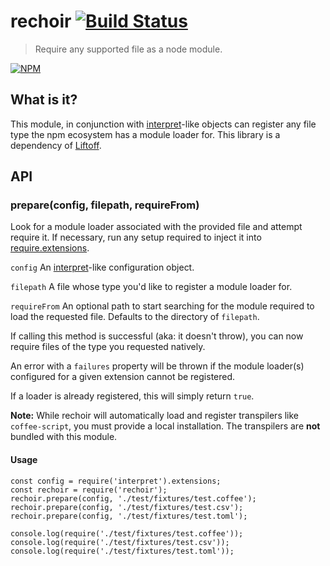 <h1 id="rechoir-%21build-status">rechoir <a href="http://travis-ci.org/tkellen/js-rechoir"><img src="https://secure.travis-ci.org/tkellen/js-rechoir.png" alt="Build Status" /></a></h1>

<blockquote>
  <p>Require any supported file as a node module.</p>
</blockquote>

<p><a href="https://nodei.co/npm/rechoir/"><img src="https://nodei.co/npm/rechoir.png" alt="NPM" /></a></p>

<h2 id="what-is-it%3F">What is it?</h2>

<p>This module, in conjunction with <a href="http://github.com/tkellen/js-interpret">interpret</a>-like objects can register any file type the npm ecosystem has a module loader for. This library is a dependency of <a href="http://github.com/tkellen/js-liftoff">Liftoff</a>.</p>

<h2 id="api">API</h2>

<h3 id="prepareconfig%2C-filepath%2C-requirefrom">prepare(config, filepath, requireFrom)</h3>

<p>Look for a module loader associated with the provided file and attempt require it.  If necessary, run any setup required to inject it into <a href="http://nodejs.org/api/globals.html#globals_require_extensions">require.extensions</a>.</p>

<p><code>config</code> An <a href="http://github.com/tkellen/js-interpret">interpret</a>-like configuration object.</p>

<p><code>filepath</code> A file whose type you'd like to register a module loader for.</p>

<p><code>requireFrom</code> An optional path to start searching for the module required to load the requested file.  Defaults to the directory of <code>filepath</code>.</p>

<p>If calling this method is successful (aka: it doesn't throw), you can now require files of the type you requested natively.</p>

<p>An error with a <code>failures</code> property will be thrown if the module loader(s) configured for a given extension cannot be registered.</p>

<p>If a loader is already registered, this will simply return <code>true</code>.</p>

<p><strong>Note:</strong> While rechoir will automatically load and register transpilers like <code>coffee-script</code>, you must provide a local installation. The transpilers are <strong>not</strong> bundled with this module.</p>

<h4 id="usage">Usage</h4>

<pre><code class="js">const config = require('interpret').extensions;
const rechoir = require('rechoir');
rechoir.prepare(config, './test/fixtures/test.coffee');
rechoir.prepare(config, './test/fixtures/test.csv');
rechoir.prepare(config, './test/fixtures/test.toml');

console.log(require('./test/fixtures/test.coffee'));
console.log(require('./test/fixtures/test.csv'));
console.log(require('./test/fixtures/test.toml'));
</code></pre>
